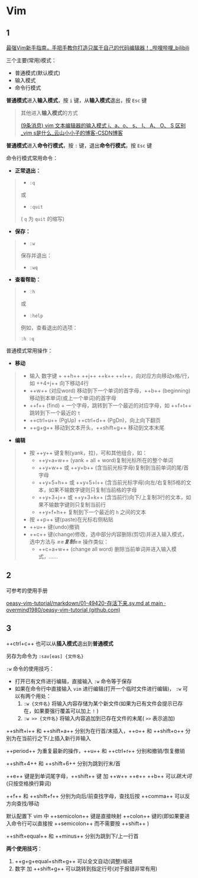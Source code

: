 # Vim

## 1

[最强Vim新手指南，手把手教你打造只属于自己的代码编辑器！_哔哩哔哩_bilibili](https://www.bilibili.com/video/BV1UQ4y1z7q5)

三个主要(常用)模式：

-   普通模式(默认模式)
-   输入模式
-   命令行模式

**普通模式**进入**输入模式**，按 `i` 键，从**输入模式**退出，按 `Esc` 键

>   其他进入**输入模式**的方式
>
>   [(9条消息) vim 文本编辑器的输入模式 i、a、o、 s、 I、 A、 O、 S 区别_vim s是什么_云山小小子的博客-CSDN博客](https://blog.csdn.net/Qinghai_ren/article/details/52334646)

**普通模式**进入**命令行模式**，按 `:` 键，退出**命令行模式**，按 `Esc` 键

命令行模式常用命令：

-   **正常退出：**

>   -   `:q`
>
>   或
>
>   -   `:quit`
>
>   ( `q` 为 `quit` 的缩写)

-   **保存：**

>   -   `:w`
>
>   保存并退出：
>
>   -   `:wq`

-   **查看帮助：**

>   -   `:h`
>
>   或
>
>   -   `:help`
>
>   例如，查看退出的选项：
>
>   `:h :q`

普通模式常用操作：

-   **移动**

>   -   输入 数字键 + ++h++ ++j++ ++k++ ++l++，向对应方向移动x格/行，如 ++4+j++ 向下移动4行
>   -   ++w++ (对应word) 移动到下一个单词的首字母，++b++ (beginning) 移动到本单词(或上一个单词)的首字母
>   -   ++f++ (find)  + 一个字母，跳转到下一个最近的对应字母，如 ++f+t++ 跳转到下一个最近的 `t` 
>   -   ++ctrl+u++ (PgUp) ++ctrl+d++ (PgDn)，向上向下翻页
>   -   ++g+g++ 移动到文本开头，++shift+g++ 移动到文本末尾

-   **编辑**

>   -   按 ++y++ 键复制(yank，拉)，可和其他组合，如：
>       -   ++y+a+w++ (yank + all + word)复制光标所在的整个单词
>       -   ++y+w++ 或 ++y+b++ (含当前光标字母)复制到当前单词的尾/首字母
>       -   ++y+5+h++ 或 ++y+5+l++ (含当前光标字母)向左/右复制5格的文本，如果不输数字键则只复制当前格的字母
>       -   ++y+3+j++ 或 ++y+3+k++ (含当前行)向下/上复制3行的文本，如果不输数字键则只复制当前行
>       -   ++y+f+h++ 复制到下一个最近的 `h` 之间的文本
>   -   按 ++p++ 键(paste)在光标右侧粘贴
>   -   ++u++ 键(undo)撤销
>   -   ++c++ 键(change)修改，选中部分内容删除(剪切)并进入输入模式，选中方法与 ***==复制==*** 操作类似：
>       -   ++c+a+w++ (change all word) 删除当前单词并进入输入模式，......

## 2

可参考的使用手册

[oeasy-vim-tutorial/markdown/01-49420-存活下来.sy.md at main · overmind1980/oeasy-vim-tutorial (github.com)](https://github.com/overmind1980/oeasy-vim-tutorial/blob/main/markdown/01-49420-存活下来.sy.md)

## 3

++ctrl+c++ 也可以从**插入模式**退出到**普通模式**

另存为命令为 `:sav[eas] {文件名}` 

`:w` 命令的使用技巧：

-   打开已有文件进行编辑，直接输入 `:w` 命令等于保存
-   如果在命令行中直接输入 `vim` 进行编辑(打开一个临时文件进行编辑)， `:w` 可以有两个用处：
    1.   `:w {文件名}` 将输入内容存储为某个新文件(如果为已有文件会提示已存在，如果要强行覆盖可以加上 `!` )
    2.   `:w >> {文件名}` 将输入内容追加到已存在文件的末尾( `>>` 表示追加)

++shift+i++ 和 ++shift+a++ 分别为在行首/末插入，++o++ 和 ++shift+o++ 分别为在当前行之下/上插入新行并输入

++period++ 为重复最新的操作，++u++ 和 ++ctrl+r++ 分别和撤销/恢复撤销

++shift+4++ 和 ++shift+6++ 分别为跳到行末/首

++e++ 键是到单词尾字母，++shift++ 键 加 ++w++ ++e++ ++b++ 可以*跳大词*(只按空格换行算词)

++f++ 和 ++shift+f++ 分别为向后/前查找字母，查找后按 ++comma++ 可以反方向查找/移动

默认配置下 vim 中 ++semicolon++ 键是直接映射 ++colon++ 键的(即如果要进入命令行可以直接按 ++semicolon++ 而不需要按 ++shift++ )

++shift+equal++ 和 ++minus++ 分别为跳到下/上一行首

**两个使用技巧**：

1.   ++g+g+equal+shift+g++ 可以全文自动(调整)缩进
2.   数字 加 ++shift+g++ 可以跳转到指定行号(对于报错非常有用)
